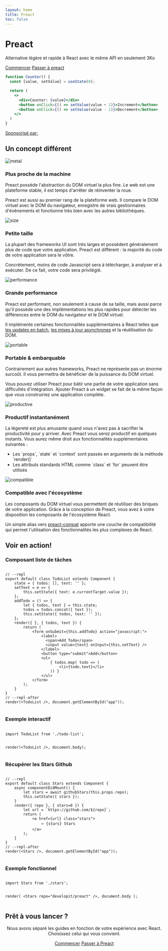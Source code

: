 ```yaml
---
layout: home
title: Preact
toc: false
---
```


<jumbotron>
    <h1>
        <logo height="1.5em" title="Preact" text="true" inverted="true">Preact</logo>
    </h1>
    <p class="tagline">Alternative légère et rapide à React avec le même API en seulement 3Ko</p>
    <p class="intro-buttons">
        <a href="/guide/v10/getting-started" class="btn primary">Commencer</a>
        <a href="/guide/v10/switching-to-preact" class="btn secondary">Passer à preact</a>
    </p>
</jumbotron>

```jsx
function Counter() {
  const [value, setValue] = useState(0);

  return (
    <>
      <div>Counter: {value}</div>
      <button onClick={() => setValue(value + 1)}>Increment</button>
      <button onClick={() => setValue(value - 1)}>Decrement</button>
    </>
  )
}
```

<div class="sponsors">
  <p><a href="https://opencollective.com/preact">Sponsorisé par:</a></p>
  <sponsors></sponsors>
</div>

<section class="home-top">
    <h2>Un concept différent</h2>
</section>


<section class="home-section">
  <img src="/assets/home/metal.svg" alt="metal">

  <div>
    <h3>Plus proche de la machine</h3>
    <p>
        Preact possède l'abstraction du DOM virtuel la plus fine.
        Le web est une plateforme stable, il est temps d'arrêter de réinventer la roue.
    </p>
    <p>
        Preact est aussi au premier rang de la plateforme web. Il compare le DOM virtuel avec le DOM du navigateur, enregistre de vrais gestionnaires d'événements et fonctionne très bien avec les autres bibliothèques.
    </p>
  </div>
</section>


<section class="home-section">
  <img src="/assets/home/size.svg" alt="size">

  <div>
    <h3>Petite taille</h3>
    <p>
        La plupart des frameworks UI sont très larges et possèdent généralement plus de code que votre application. Preact est différent : la majorité du code de votre application sera le vôtre.
    </p>
    <p>
        Concrètement, moins de code Javascript sera à télécharger, à analyser et à exécuter. De ce fait, votre code sera privilégié.
    </p>
  </div>
</section>


<section class="home-section">
  <img src="/assets/home/performance.svg" alt="performance">

  <div>
    <h3>Grande performance</h3>
    <p>
        Preact est performant, non seulement à cause de sa taille, mais aussi parce qu'il possède une des implémentations les plus rapides pour détecter les différences entre le DOM du navigateur et le DOM virtuel.
    </p>
    <p>
        Il implémente certaines fonctionnalités supplémentaires à React telles que <a href="/guide/configuration#debounceRendering">les updates en batch</a>, <a href="/guide/configuration#syncComponentUpdates">les mises à jour asynchrones</a> et la réutilisation du DOM.
    </p>
  </div>
</section>


<section class="home-section">
  <img src="/assets/home/portable.svg" alt="portable">

  <div>
    <h3>Portable &amp; embarquable</h3>
    <p>
        Contrairement aux autres frameworks, Preact ne représente pas un énorme surcoût. Il vous permettra de bénéficier de la puissance du DOM virtuel.
    </p>
    <p>
        Vous pouvez utiliser Preact pour bâtir une partie de votre application sans difficultés d'intégration. Ajouter Preact à un widget se fait de la même façon que vous construiriez une application complète.
    </p>
  </div>
</section>


<section class="home-section">
  <img src="/assets/home/productive.svg" alt="productive">

  <div>
    <h3>Productif instantanément</h3>
    <p>
        La légereté est plus amusante quand vous n'avez pas à sacrifier la productivité pour y arriver. Avec Preact vous serez productif en quelques instants. Vous aurez même droit aux fonctionnalités supplémentaires suivantes :
    </p>
    <ul>
        <li>Les `props`, `state` et `context` sont passés en arguments de la méthode `render()`</li>
        <li>Les attributs standards HTML comme `class` et `for` peuvent être utilisés</li>
    </ul>
  </div>
</section>


<section class="home-section">
  <div>
    <img src="/assets/home/compatible.svg" alt="compatible">
    <h3>Compatible avec l'écosystème</h3>
    <p>
        Les composants du DOM virtuel vous permettent de réutiliser des briques de votre application. Grâce à la conception de Preact, vous avez à votre disposition les composants de l'écosystème React.
    </p>
    <p>
        Un simple alias vers <a href="/guide/v10/switching-to-preact#how-to-alias-preact-compat">preact-compat</a> apporte une couche de compatibilité qui permet l'utilisation des fonctionnalités les plus complexes de React.
    </p>
  </div>
</section>


<section class="home-top">
    <h2>Voir en action!</h2>
</section>


<section class="home-split">
    <div>
        <h3>Composant liste de tâches</h3>
        <pre><code class="lang-jsx">
// --repl
export default class TodoList extends Component {
    state = { todos: [], text: '' };
    setText = e =&gt; {
        this.setState({ text: e.currentTarget.value });
    };
    addTodo = () =&gt; {
        let { todos, text } = this.state;
        todos = todos.concat({ text });
        this.setState({ todos, text: '' });
    };
    render({ }, { todos, text }) {
        return (
            &lt;form onSubmit={this.addTodo} action="javascript:"&gt;
                &lt;label&gt;
                  &lt;span&gt;Add Todo&lt;/span&gt;
                  &lt;input value={text} onInput={this.setText} /&gt;
                &lt;/label&gt;
                &lt;button type="submit"&gt;Add&lt;/button&gt;
                &lt;ul&gt;
                    { todos.map( todo =&gt; (
                        &lt;li&gt;{todo.text}&lt;/li&gt;
                    )) }
                &lt;/ul&gt;
            &lt;/form&gt;
        );
    }
}
// --repl-after
render(&lt;TodoList /&gt;, document.getElementById("app"));
        </code></pre>
    </div>
    <div>
        <h3>Exemple interactif</h3>
        <pre repl="false"><code class="lang-jsx">
import TodoList from './todo-list';

render(&lt;TodoList /&gt;, document.body);
        </code></pre>
        <div class="home-demo">
            <todo-list></todo-list>
        </div>
    </div>
</section>


<section class="home-split">
    <div>
        <h3>Récupérer les Stars Github</h3>
        <pre><code class="lang-jsx">
// --repl
export default class Stars extends Component {
    async componentDidMount() {
        let stars = await githubStars(this.props.repo);
        this.setState({ stars });
    }
    render({ repo }, { stars=0 }) {
        let url = `https://github.com/${repo}`;
        return (
            &lt;a href={url} class="stars"&gt;
                ⭐️ {stars} Stars
            &lt;/a&gt;
        );
    }
}
// --repl-after
render(&lt;Stars /&gt;, document.getElementById("app"));
        </code></pre>
    </div>
    <div>
        <h3>Exemple fonctionnel</h3>
        <pre repl="false"><code class="lang-jsx">
import Stars from './stars';

render(
    &lt;Stars repo="developit/preact" /&gt;,
    document.body
);
        </code></pre>
        <div class="home-demo">
            <github-stars simple user="developit" repo="preact"></github-stars>
        </div>
    </div>
</section>


<section class="home-top">
    <h2>Prêt à vous lancer ?</h2>
</section>


<section style="text-align:center;">
    <p>
        Nous avons séparé les guides en fonction de votre expérience avec React.
        <br>
        Choisissez celui qui vous convient.
    </p>
    <p>
        <a href="/guide/v10/getting-started" class="btn primary">Commencer</a>
        <a href="/guide/v10/switching-to-preact" class="btn secondary">Passer à Preact</a>
    </p>
</section>
